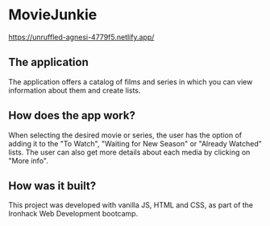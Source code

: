 # MovieJunkie


https://unruffled-agnesi-4779f5.netlify.app/

## The application

The application offers a catalog of films and series in which you can view information about them and create lists.

## How does the app work?

When selecting the desired movie or series, the user has the option of adding it to the "To Watch", "Waiting for New Season" or "Already Watched" lists. The user  can also get more details about each media by clicking on "More info".


## How was it built?

This project was developed with vanilla JS, HTML and CSS, as part of the Ironhack Web Development bootcamp.


 
